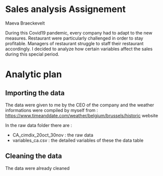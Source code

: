 # Sales analysis Assignement
Maeva Braeckevelt

During this Covid19 pandemic, every company had to adapt to the new measures. Restaurant were particularly challenged in order to stay profitable. Managers of restaurant struggle to staff their restaurant accordingly. I decided to analyze how certain variables affect the sales during this special period.

# Analytic plan #

## Importing the data

The data were given to me by the CEO of the company and the weather informations were compiled by myself from : https://www.timeanddate.com/weather/belgium/brussels/historic website 

In the raw data folder there are :
* CA_cimdix_20oct_30nov : the raw data 
* variables_ca.csv : the detailed variables of these the data table

## Cleaning the data
The data were already cleaned
